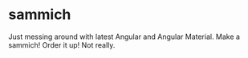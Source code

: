 # sammich
Just messing around with latest Angular and Angular Material.
Make a sammich!
Order it up! Not really.

